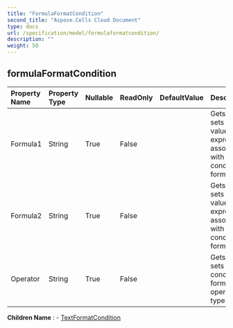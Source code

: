 ```yaml
---
title: "FormulaFormatCondition"
second_title: "Aspose.Cells Cloud Document"
type: docs
url: /specification/model/formulaformatcondition/
description: ""
weight: 50
---
```


## **formulaFormatCondition**

 

| Property Name | Property Type | Nullable |  ReadOnly | DefaultValue | Description | 
| :- | :- | :- |:- |  :- | :- |
| Formula1 | String | True |  False |  | Gets and sets the value or expression associated with conditional formatting. |  
| Formula2 | String | True |  False |  | Gets and sets the value or expression associated with conditional formatting. |  
| Operator | String | True |  False |  | Gets and sets the conditional format operator type. |  

**Children Name** : 
	-  [TextFormatCondition](textformatcondition) 

